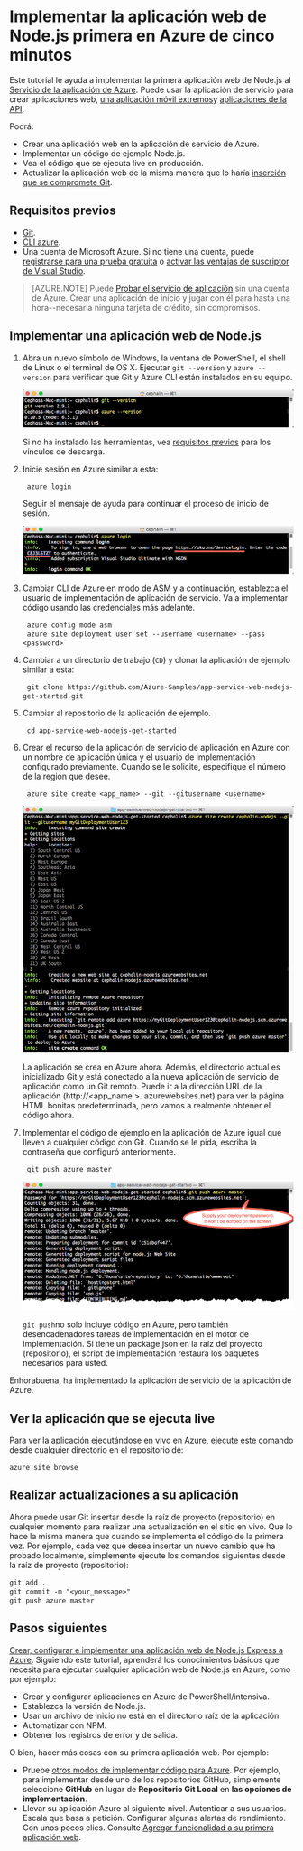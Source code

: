 <properties 
    pageTitle="Implementar la aplicación web de Node.js en Azure de cinco minutos | Microsoft Azure" 
    description="Aprenda lo fácil que es ejecutar aplicaciones web en el servicio de aplicación al implementar una aplicación de ejemplo. Empezar a hacer desarrollo real rápidamente y ver los resultados inmediatamente." 
    services="app-service\web"
    documentationCenter=""
    authors="cephalin"
    manager="wpickett"
    editor=""
/>

<tags
    ms.service="app-service-web"
    ms.workload="web"
    ms.tgt_pltfrm="na"
    ms.devlang="na"
    ms.topic="hero-article"
    ms.date="10/13/2016" 
    ms.author="cephalin"
/>
    
# <a name="deploy-your-first-nodejs-web-app-to-azure-in-five-minutes"></a>Implementar la aplicación web de Node.js primera en Azure de cinco minutos

Este tutorial le ayuda a implementar la primera aplicación web de Node.js al [Servicio de la aplicación de Azure](../app-service/app-service-value-prop-what-is.md).
Puede usar la aplicación de servicio para crear aplicaciones web, [una aplicación móvil extremos](/documentation/learning-paths/appservice-mobileapps/)y [aplicaciones de la API](../app-service-api/app-service-api-apps-why-best-platform.md).

Podrá: 

- Crear una aplicación web en la aplicación de servicio de Azure.
- Implementar un código de ejemplo Node.js.
- Vea el código que se ejecuta live en producción.
- Actualizar la aplicación web de la misma manera que lo haría [inserción que se compromete Git](https://git-scm.com/docs/git-push).

## <a name="prerequisites"></a>Requisitos previos

- [Git](http://www.git-scm.com/downloads).
- [CLI azure](../xplat-cli-install.md).
- Una cuenta de Microsoft Azure. Si no tiene una cuenta, puede [registrarse para una prueba gratuita](/pricing/free-trial/?WT.mc_id=A261C142F) o [activar las ventajas de suscriptor de Visual Studio](/pricing/member-offers/msdn-benefits-details/?WT.mc_id=A261C142F).

>[AZURE.NOTE] Puede [Probar el servicio de aplicación](http://go.microsoft.com/fwlink/?LinkId=523751) sin una cuenta de Azure. Crear una aplicación de inicio y jugar con él para hasta una hora--necesaria ninguna tarjeta de crédito, sin compromisos.

## <a name="deploy-a-nodejs-web-app"></a>Implementar una aplicación web de Node.js

1. Abra un nuevo símbolo de Windows, la ventana de PowerShell, el shell de Linux o el terminal de OS X. Ejecutar `git --version` y `azure --version` para verificar que Git y Azure CLI están instalados en su equipo.

    ![Probar la instalación de herramientas CLI para la aplicación web de primera en Azure](./media/app-service-web-get-started/1-test-tools.png)

    Si no ha instalado las herramientas, vea [requisitos previos](#Prerequisites) para los vínculos de descarga.

3. Inicie sesión en Azure similar a esta:

        azure login

    Seguir el mensaje de ayuda para continuar el proceso de inicio de sesión.

    ![Inicie sesión en Azure para crear su primera aplicación web](./media/app-service-web-get-started/3-azure-login.png)

4. Cambiar CLI de Azure en modo de ASM y a continuación, establezca el usuario de implementación de aplicación de servicio. Va a implementar código usando las credenciales más adelante.

        azure config mode asm
        azure site deployment user set --username <username> --pass <password>

1. Cambiar a un directorio de trabajo (`CD`) y clonar la aplicación de ejemplo similar a esta:

        git clone https://github.com/Azure-Samples/app-service-web-nodejs-get-started.git

2. Cambiar al repositorio de la aplicación de ejemplo.

        cd app-service-web-nodejs-get-started

4. Crear el recurso de la aplicación de servicio de aplicación en Azure con un nombre de aplicación única y el usuario de implementación configurado previamente. Cuando se le solicite, especifique el número de la región que desee.

        azure site create <app_name> --git --gitusername <username>

    ![Crear el recurso de Azure para la primera aplicación web de Azure](./media/app-service-web-get-started-languages/node-site-create.png)

    La aplicación se crea en Azure ahora. Además, el directorio actual es inicializado Git y está conectado a la nueva aplicación de servicio de aplicación como un Git remoto.
    Puede ir a la dirección URL de la aplicación (http://&lt;app_name >. azurewebsites.net) para ver la página HTML bonitas predeterminada, pero vamos a realmente obtener el código ahora.

4. Implementar el código de ejemplo en la aplicación de Azure igual que lleven a cualquier código con Git. Cuando se le pida, escriba la contraseña que configuró anteriormente.

        git push azure master

    ![Código de inserción a la primera aplicación web de Azure](./media/app-service-web-get-started-languages/node-git-push.png)

    `git push`no solo incluye código en Azure, pero también desencadenadores tareas de implementación en el motor de implementación. 
    Si tiene un package.json en la raíz del proyecto (repositorio), el script de implementación restaura los paquetes necesarios para usted. 

Enhorabuena, ha implementado la aplicación de servicio de la aplicación de Azure.

## <a name="see-your-app-running-live"></a>Ver la aplicación que se ejecuta live

Para ver la aplicación ejecutándose en vivo en Azure, ejecute este comando desde cualquier directorio en el repositorio de:

    azure site browse

## <a name="make-updates-to-your-app"></a>Realizar actualizaciones a su aplicación

Ahora puede usar Git insertar desde la raíz de proyecto (repositorio) en cualquier momento para realizar una actualización en el sitio en vivo. Que lo hace la misma manera que cuando se implementa el código de la primera vez. Por ejemplo, cada vez que desea insertar un nuevo cambio que ha probado localmente, simplemente ejecute los comandos siguientes desde la raíz de proyecto (repositorio):

    git add .
    git commit -m "<your_message>"
    git push azure master

## <a name="next-steps"></a>Pasos siguientes

[Crear, configurar e implementar una aplicación web de Node.js Express a Azure](app-service-web-nodejs-get-started.md). Siguiendo este tutorial, aprenderá los conocimientos básicos que necesita para ejecutar cualquier aplicación web de Node.js en Azure, como por ejemplo:

- Crear y configurar aplicaciones en Azure de PowerShell/intensiva.
- Establezca la versión de Node.js.
- Usar un archivo de inicio no está en el directorio raíz de la aplicación.
- Automatizar con NPM.
- Obtener los registros de error y de salida.

O bien, hacer más cosas con su primera aplicación web. Por ejemplo:

- Pruebe [otros modos de implementar código para Azure](../app-service-web/web-sites-deploy.md). Por ejemplo, para implementar desde uno de los repositorios GitHub, simplemente seleccione **GitHub** en lugar de **Repositorio Git Local** en **las opciones de implementación**.
- Llevar su aplicación Azure al siguiente nivel. Autenticar a sus usuarios. Escala que basa a petición. Configurar algunas alertas de rendimiento. Con unos pocos clics. Consulte [Agregar funcionalidad a su primera aplicación web](app-service-web-get-started-2.md).

